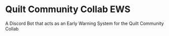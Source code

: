 # Quilt Community Collab EWS
A Discord Bot that acts as an Early Warning System for the Quilt Community Collab